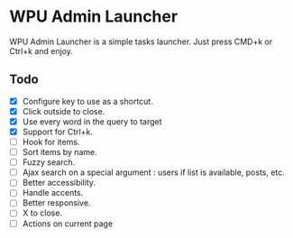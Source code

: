 # WPU Admin Launcher

WPU Admin Launcher is a simple tasks launcher. Just press CMD+k or Ctrl+k and enjoy.

## Todo

- [x] Configure key to use as a shortcut.
- [x] Click outside to close.
- [x] Use every word in the query to target
- [x] Support for Ctrl+k.
- [ ] Hook for items.
- [ ] Sort items by name.
- [ ] Fuzzy search.
- [ ] Ajax search on a special argument : users if list is available, posts, etc.
- [ ] Better accessibility.
- [ ] Handle accents.
- [ ] Better responsive.
- [ ] X to close.
- [ ] Actions on current page